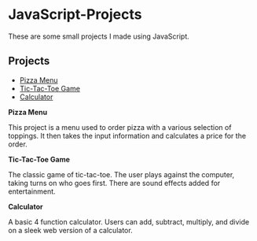 # JavaScript-Projects

These are some small projects I made using JavaScript.

Projects
----------------
- [Pizza Menu](https://github.com/amandabull/JavaScript-Projects/tree/main/Basic%20JavaScript%20Projects/Pizza_Project)
- [Tic-Tac-Toe Game](https://github.com/amandabull/JavaScript-Projects/tree/main/Basic%20JavaScript%20Projects/TicTacToe)
- [Calculator](https://github.com/amandabull/JavaScript-Projects/tree/main/Basic%20JavaScript%20Projects/Calculator)

**Pizza Menu**

This project is a menu used to order pizza with a various selection of toppings. It then takes the input information and calculates a price for the order.

**Tic-Tac-Toe Game**

The classic game of tic-tac-toe. The user plays against the computer, taking turns on who goes first. There are sound effects added for entertainment.

**Calculator**

A basic 4 function calculator. Users can add, subtract, multiply, and divide on a sleek web version of a calculator.

